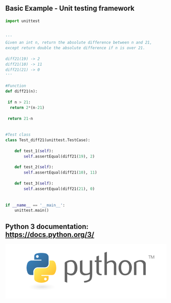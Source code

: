 ## Basic Example - Unit testing framework
```python
import unittest


'''
Given an int n, return the absolute difference between n and 21,
except return double the absolute difference if n is over 21.

diff21(19) -> 2
diff21(10) -> 11
diff21(21) -> 0
'''

#Function
def diff21(n):
  
 if n > 21:
  return 2*(n-21)
  
 return 21-n 
 
 
#Test class 
class Test_diff21(unittest.TestCase):

    def test_1(self):
        self.assertEqual(diff21(19), 2)

    def test_2(self):
        self.assertEqual(diff21(10), 11)

    def test_3(self):
        self.assertEqual(diff21(21), 0)


if __name__ == '__main__':
    unittest.main() 
``` 


## Python 3 documentation: https://docs.python.org/3/

![picture](python_logo.png)
